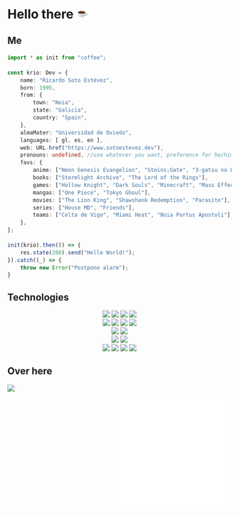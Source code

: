 # Hello there <img src="https://raw.githubusercontent.com/kriogenia/kriogenia/main/res/coffee.gif" alt="hi">

## Me

```typescript
import * as init from "coffee";

const krio: Dev = {
	name: "Ricardo Soto Estévez",
	born: 1995,
	from: {
		town: "Noia",
		state: "Galicia",
		country: "Spain",
	},
	almaMater: "Universidad de Oviedo",
	languages: [ gl, es, en ],
	web: URL.href("https://www.sotoestevez.dev"),
	pronouns: undefined, //use whatever you want, preference for he/him
	favs: {
		anime: ["Neon Genesis Evangelion", "Steins;Gate", "3-gatsu no Lion", "Digimon Adventure"],
		books: ["Stormlight Archive", "The Lord of the Rings"],
		games: ["Hollow Knight", "Dark Souls", "Minecraft", "Mass Effect", "The Outer Wilds"],
		mangas: ["One Piece", "Tokyo Ghoul"],
		movies: ["The Lion King", "Shawshank Redemption", "Parasite"],
		series: ["House MD", "Friends"],
		teams: ["Celta de Vigo", "Miami Heat", "Noia Portus Apostoli"]
	},
};

init(krio).then(() => {
	res.state(200).send("Hello World!");
}).catch((_) => {
	throw new Error("Postpone alarm");
}
```

## Technologies
<p align="center">

<img src="https://img.shields.io/badge/Typescript-154360?style=for-the-badge&logo=TypeScript&logoColor=white" />
<img src="https://img.shields.io/badge/Javascript-323330?style=for-the-badge&logo=javascript&logoColor=F7DF1E" />
<img src="https://img.shields.io/badge/Node.js-43853D?style=for-the-badge&logo=node.js&logoColor=white" />
<img src="https://img.shields.io/badge/Express.js-404D59?style=for-the-badge&logo=Express&logoColor=white" />

</br>

<img src="https://img.shields.io/badge/Java-FFFFFF?style=for-the-badge&logo=Java&logoColor=D35400" />
<img src="https://img.shields.io/badge/C%23-8E44AD?style=for-the-badge&logo=C Sharp&logoColor=white" />
<img src="https://img.shields.io/badge/Kotlin-F39C12?style=for-the-badge&logo=kotlin&logoColor=8E3CCE" />
<img src="https://img.shields.io/badge/Spring-1BC22F?style=for-the-badge&logo=Spring&logoColor=white" />

</br>

<img src="https://img.shields.io/badge/Rust-e33b26?style=for-the-badge&logo=Rust&logoColor=white" />
<img src="https://img.shields.io/badge/C%2B%2B-3498DB?style=for-the-badge&logo=C%2B%2B&logoColor=white" />

</br>

<img src="https://img.shields.io/badge/HTML5-E34F26?style=for-the-badge&logo=html5&logoColor=white" />
<img src="https://img.shields.io/badge/CSS3-1572B6?style=for-the-badge&logo=css3&logoColor=white" />

</br>

<img src="https://img.shields.io/badge/Git-F05032?style=for-the-badge&logo=git&logoColor=white">
<img src="https://img.shields.io/badge/MongoDB-4EA94B?style=for-the-badge&logo=mongodb&logoColor=white">
<img src="https://img.shields.io/badge/React-1ABC9C?style=for-the-badge&logo=react&logoColor=white">
<img src="https://img.shields.io/badge/Markdown-000000?style=for-the-badge&logo=markdown&logoColor=white">
</p>


## Over here
<p align="left">
<img src="https://img.shields.io/github/followers/kriogenia?logoColor=darkslategray&style=social" />
</p>

<img align="right" src="https://raw.githubusercontent.com/kriogenia/kriogenia/main/res/signing.svg" width="250">

